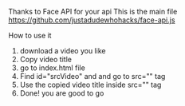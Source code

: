 Thanks to Face API for your api 
This is the main file https://github.com/justadudewhohacks/face-api.js

How to use it 

1. download a video you like
2. Copy video title
3. go to index.html file
4. Find id="srcVideo" and and go to src="" tag
5. Use the copied video title inside src="" tag
6. Done! you are good to go
